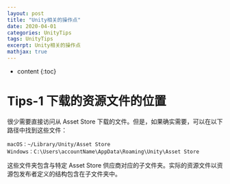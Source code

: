 ```yaml
---
layout: post
title: "Unity相关的操作点"
date: 2020-04-01
categories: UnityTips
tags: UnityTips
excerpt: Unity相关的操作点
mathjax: true
---
```


* content
{:toc}

# Tips-1 下载的资源文件的位置

很少需要直接访问从 Asset Store 下载的文件。但是，如果确实需要，可以在以下路径中找到这些文件：
```text
macOS：~/Library/Unity/Asset Store
Windows：C:\Users\accountName\AppData\Roaming\Unity\Asset Store
```
这些文件夹包含与特定 Asset Store 供应商对应的子文件夹。实际的资源文件以资源包发布者定义的结构包含在子文件夹中。